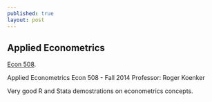 ```yaml
---
published: true
layout: post
---
```

## Applied Econometrics

[Econ 508](http://www.econ.illinois.edu/~econ508/index.html). 

Applied Econometrics 
Econ 508 - Fall 2014
Professor: Roger Koenker 

Very good R and Stata demostrations on econometrics concepts.
